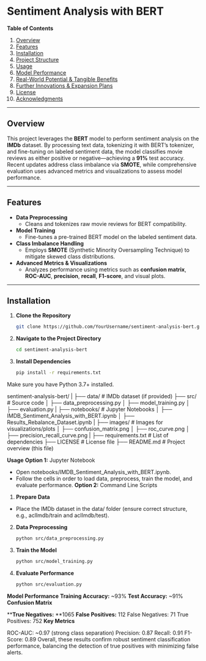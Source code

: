 # Sentiment Analysis with BERT

**Table of Contents**
1. [Overview](#overview)  
2. [Features](#features)  
3. [Installation](#installation)  
4. [Project Structure](#project-structure)  
5. [Usage](#usage)  
6. [Model Performance](#model-performance)  
7. [Real-World Potential & Tangible Benefits](#real-world-potential--tangible-benefits)  
8. [Further Innovations & Expansion Plans](#further-innovations--expansion-plans)  
9. [License](#license)  
10. [Acknowledgments](#acknowledgments)

---

## Overview
This project leverages the **BERT** model to perform sentiment analysis on the **IMDb** dataset. By processing text data, tokenizing it with BERT’s tokenizer, and fine-tuning on labeled sentiment data, the model classifies movie reviews as either positive or negative—achieving a **91%** test accuracy. Recent updates address class imbalance via **SMOTE**, while comprehensive evaluation uses advanced metrics and visualizations to assess model performance.

---

## Features
- **Data Preprocessing**  
  - Cleans and tokenizes raw movie reviews for BERT compatibility.  
- **Model Training**  
  - Fine-tunes a pre-trained BERT model on the labeled sentiment data.  
- **Class Imbalance Handling**  
  - Employs **SMOTE** (Synthetic Minority Oversampling Technique) to mitigate skewed class distributions.  
- **Advanced Metrics & Visualizations**  
  - Analyzes performance using metrics such as **confusion matrix**, **ROC-AUC**, **precision**, **recall**, **F1-score**, and visual plots.

---

## Installation
1. **Clone the Repository**  
   ```bash
   git clone https://github.com/YourUsername/sentiment-analysis-bert.git

2. **Navigate to the Project Directory**  
   ```bash
   cd sentiment-analysis-bert

3. **Install Dependencies**  
   ```bash
   pip install -r requirements.txt
Make sure you have Python 3.7+ installed.

sentiment-analysis-bert/
|
├── data/                      # IMDb dataset (if provided)
├── src/                       # Source code
│   ├── data_preprocessing.py
│   ├── model_training.py
│   ├── evaluation.py
|
├── notebooks/                 # Jupyter Notebooks
│   ├── IMDB_Sentiment_Analysis_with_BERT.ipynb
│   ├── Results_Rebalance_Dataset.ipynb
|
├── images/                    # Images for visualizations/plots
│   ├── confusion_matrix.png
│   ├── roc_curve.png
│   ├── precision_recall_curve.png
|
├── requirements.txt           # List of dependencies
├── LICENSE                    # License file
├── README.md                  # Project overview (this file)

**Usage**
**Option 1:** Jupyter Notebook
  - Open notebooks/IMDB_Sentiment_Analysis_with_BERT.ipynb.
  - Follow the cells in order to load data, preprocess, train the model, and evaluate performance.
**Option 2:** Command Line Scripts
1. **Prepare Data**
  - Place the IMDb dataset in the data/ folder (ensure correct structure, e.g., aclImdb/train and aclImdb/test).
    
2. **Data Preprocessing**  
   ```bash
   python src/data_preprocessing.py

3. **Train the Model**  
   ```bash
   python src/model_training.py
   
4. **Evaluate Performance**  
   ```bash
   python src/evaluation.py

**Model Performance**
**Training Accuracy:** ~93%
**Test Accuracy:** ~91%
**Confusion Matrix**

****True Negatives:** **1065
**False Positives:** 112
False Negatives: 71
True Positives: 752
**Key Metrics**

ROC-AUC: ~0.97 (strong class separation)
Precision: 0.87
Recall: 0.91
F1-Score: 0.89
Overall, these results confirm robust sentiment classification performance, balancing the detection of true positives with minimizing false alerts.

